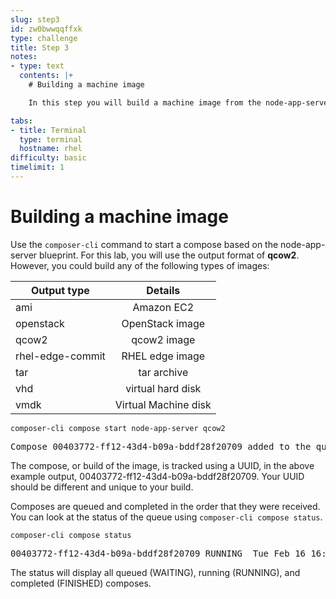 ```yaml
---
slug: step3
id: zw0bwwqqffxk
type: challenge
title: Step 3
notes:
- type: text
  contents: |+
    # Building a machine image

    In this step you will build a machine image from the node-app-server blueprint definition you made in the previous step.

tabs:
- title: Terminal
  type: terminal
  hostname: rhel
difficulty: basic
timelimit: 1
---
```

# Building a machine image

Use the `composer-cli` command to start a compose based on the
node-app-server blueprint.  For this lab, you will use the output format
of __qcow2__. However, you could build any of the following types of images:

| Output type      |  Details                |
|------------------|:-----------------------:|
| ami              |  Amazon EC2             |
| openstack        |  OpenStack image        |
| qcow2            |  qcow2 image            |
| rhel-edge-commit |  RHEL edge image        |
| tar              |  tar archive            |
| vhd              |  virtual hard disk      |
| vmdk             |  Virtual Machine disk   |


```
composer-cli compose start node-app-server qcow2
```

<pre class='file'>
Compose 00403772-ff12-43d4-b09a-bddf28f20709 added to the queue
</pre>

The compose, or build of the image, is tracked using a UUID, in the above
example output, 00403772-ff12-43d4-b09a-bddf28f20709.  Your UUID should be
different and unique to your build.

Composes are queued and completed in the order that they were received.  You
can look at the status of the queue using `composer-cli compose status`.

```
composer-cli compose status
```
<pre class='file'>
00403772-ff12-43d4-b09a-bddf28f20709 RUNNING  Tue Feb 16 16:21:08 2021 node-app-server 0.0.1 qcow2
</pre>

The status will display all queued (WAITING), running (RUNNING), and
completed (FINISHED) composes.
